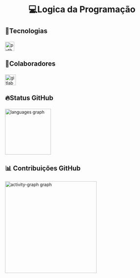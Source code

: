 <h1 align="center">💻Logica da Programação</h1>

###

<h2 align="left">📡Tecnologias</h2>

###

<div align="left">
  <img src="https://cdn.jsdelivr.net/gh/devicons/devicon/icons/python/python-original.svg" height="30" alt="python logo"  />
</div>

###

<h2 align="left">🤝Colaboradores</h2>

###

<div align="left">
  <a href="https://github.com/ArthurNeiva017" target="_blank">
    <img src="https://img.shields.io/static/v1?message=Arthur%20Neiva&logo=gitlab&label=&color=FF0000&logoColor=red&labelColor=000000&style=for-the-badge" height="35" alt="gitlab logo"  />
  </a>
</div>

###

<h2 align="left">🔥Status GitHub</h2>

###

<div align="left">
  <img src="https://github-readme-stats.vercel.app/api/top-langs?username=ArthurNeiva017&locale=en&hide_title=false&layout=compact&card_width=320&langs_count=11&theme=highcontrast&hide_border=false" height="150" alt="languages graph"  />
</div>

###

<h2 align="left">📊 Contribuições GitHub</h2>

###

<div align="left">
  <img src="https://github-readme-activity-graph.vercel.app/graph?username=ArthurNeiva017&radius=19&theme=high-contrast&area=true&order=5&line=FFFF00&title_color=FFFF00&area_color=FFFF00&color=00FFFF&hide_border=false&hide_title=false" height="300" alt="activity-graph graph"  />
</div>

###
